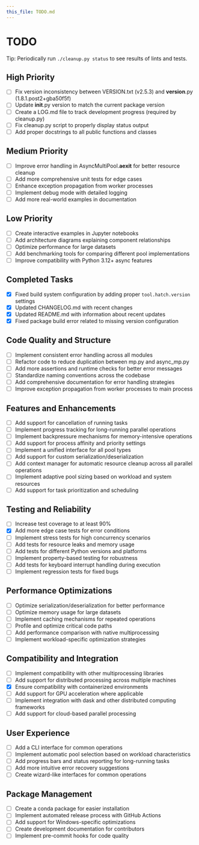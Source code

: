 ```yaml
---
this_file: TODO.md
---
```


# TODO

Tip: Periodically run `./cleanup.py status` to see results of lints and tests.

## High Priority

- [ ] Fix version inconsistency between VERSION.txt (v2.5.3) and __version__.py (1.8.1.post2+gba50f5f)
- [ ] Update __init__.py version to match the current package version
- [ ] Create a LOG.md file to track development progress (required by cleanup.py)
- [ ] Fix cleanup.py script to properly display status output
- [ ] Add proper docstrings to all public functions and classes

## Medium Priority

- [ ] Improve error handling in AsyncMultiPool.__aexit__ for better resource cleanup
- [ ] Add more comprehensive unit tests for edge cases
- [ ] Enhance exception propagation from worker processes
- [ ] Implement debug mode with detailed logging
- [ ] Add more real-world examples in documentation

## Low Priority

- [ ] Create interactive examples in Jupyter notebooks
- [ ] Add architecture diagrams explaining component relationships
- [ ] Optimize performance for large datasets
- [ ] Add benchmarking tools for comparing different pool implementations
- [ ] Improve compatibility with Python 3.12+ async features

## Completed Tasks

- [x] Fixed build system configuration by adding proper `tool.hatch.version` settings
- [x] Updated CHANGELOG.md with recent changes
- [x] Updated README.md with information about recent updates
- [x] Fixed package build error related to missing version configuration

## Code Quality and Structure

- [ ] Implement consistent error handling across all modules
- [ ] Refactor code to reduce duplication between mp.py and async_mp.py
- [ ] Add more assertions and runtime checks for better error messages
- [ ] Standardize naming conventions across the codebase
- [ ] Add comprehensive documentation for error handling strategies
- [ ] Improve exception propagation from worker processes to main process

## Features and Enhancements

- [ ] Add support for cancellation of running tasks
- [ ] Implement progress tracking for long-running parallel operations
- [ ] Implement backpressure mechanisms for memory-intensive operations
- [ ] Add support for process affinity and priority settings
- [ ] Implement a unified interface for all pool types
- [ ] Add support for custom serialization/deserialization
- [ ] Add context manager for automatic resource cleanup across all parallel operations
- [ ] Implement adaptive pool sizing based on workload and system resources
- [ ] Add support for task prioritization and scheduling

## Testing and Reliability

- [ ] Increase test coverage to at least 90%
- [x] Add more edge case tests for error conditions
- [ ] Implement stress tests for high concurrency scenarios
- [ ] Add tests for resource leaks and memory usage
- [ ] Add tests for different Python versions and platforms
- [ ] Implement property-based testing for robustness
- [ ] Add tests for keyboard interrupt handling during execution
- [ ] Implement regression tests for fixed bugs

## Performance Optimizations

- [ ] Optimize serialization/deserialization for better performance
- [ ] Optimize memory usage for large datasets
- [ ] Implement caching mechanisms for repeated operations
- [ ] Profile and optimize critical code paths
- [ ] Add performance comparison with native multiprocessing
- [ ] Implement workload-specific optimization strategies

## Compatibility and Integration

- [ ] Implement compatibility with other multiprocessing libraries
- [ ] Add support for distributed processing across multiple machines
- [x] Ensure compatibility with containerized environments
- [ ] Add support for GPU acceleration where applicable
- [ ] Implement integration with dask and other distributed computing frameworks
- [ ] Add support for cloud-based parallel processing

## User Experience

- [ ] Add a CLI interface for common operations
- [ ] Implement automatic pool selection based on workload characteristics
- [ ] Add progress bars and status reporting for long-running tasks
- [ ] Add more intuitive error recovery suggestions
- [ ] Create wizard-like interfaces for common operations

## Package Management

- [ ] Create a conda package for easier installation
- [ ] Implement automated release process with GitHub Actions
- [ ] Add support for Windows-specific optimizations
- [ ] Create development documentation for contributors
- [ ] Implement pre-commit hooks for code quality
